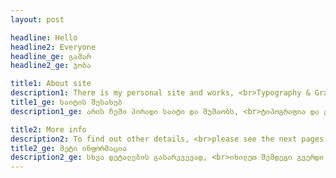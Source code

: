 ```yaml
---
layout: post

headline: Hello
headline2: Everyone
headline_ge: გამარ
headline2_ge: ჯობა

title1: About site
description1: There is my personal site and works, <br>Typography & Graphic Design
title1_ge: საიტის შესახებ
description1_ge: არის ჩემი პირადი საიტი და მუშაობს, <br>ტიპოგრაფია და გრაფიკული დიზაინი

title2: More info
description2: To find out other details, <br>please see the next pages
title2_ge: მეტი ინფორმაცია
description2_ge: სხვა დეტალების გასარკვევად, <br>იხილეთ შემდეგი გვერდი
---
```

